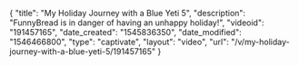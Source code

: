 {
    "title": "My Holiday Journey with a Blue Yeti 5",
    "description": "FunnyBread is in danger of having an unhappy holiday!",
    "videoid": "191457165",
    "date_created": "1545836350",
    "date_modified": "1546466800",
    "type": "captivate",
    "layout": "video",
    "url": "\/v\/my-holiday-journey-with-a-blue-yeti-5\/191457165"
}
